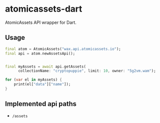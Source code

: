# atomicassets-dart

AtomicAssets API wrapper for Dart.

## Usage

```dart
final atom = AtomicAssets("wax.api.atomicassets.io");
final api = atom.newAssetsApi();


final myAssets = await api.getAssets(
      collectionName: "cryptopuppie", limit: 10, owner: "5g2vm.wam");

for (var el in myAssets) {
    print(el["data"]["name"]);
}
```

## Implemented api paths

- `/assets`
